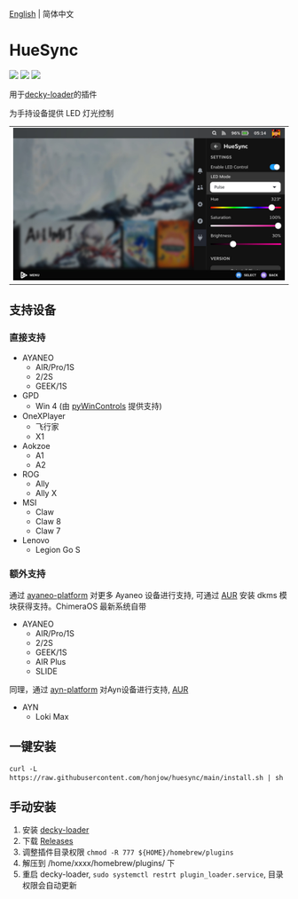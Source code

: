 [English](./README.md) | 简体中文

# HueSync

[![](https://img.shields.io/github/downloads/honjow/HueSync/total.svg)](https://gitHub.com/honjow/HueSync/releases) [![](https://img.shields.io/github/downloads/honjow/HueSync/latest/total)](https://github.com/honjow/HueSync/releases/latest) [![](https://img.shields.io/github/v/release/honjow/HueSync)](https://github.com/honjow/HueSync/releases/latest)

用于[decky-loader](https://github.com/SteamDeckHomebrew/decky-loader)的插件

为手持设备提供 LED 灯光控制

|                           |
| ------------------------- |
| ![](./assets/HueSync.jpg) |

## 支持设备

### 直接支持

- AYANEO
  - AIR/Pro/1S
  - 2/2S
  - GEEK/1S
- GPD
  - Win 4 (由 [pyWinControls](https://github.com/pelrun/pyWinControls) 提供支持)
- OneXPlayer
  - 飞行家
  - X1
- Aokzoe
  - A1
  - A2
- ROG
  - Ally
  - Ally X
- MSI
  - Claw
  - Claw 8
  - Claw 7
- Lenovo
  - Legion Go S

### 额外支持

通过 [ayaneo-platform](https://github.com/ShadowBlip/ayaneo-platform) 对更多 Ayaneo 设备进行支持, 可通过 [AUR](https://aur.archlinux.org/packages/ayaneo-platform-dkms-git) 安装 dkms 模块获得支持。ChimeraOS 最新系统自带
- AYANEO
  - AIR/Pro/1S
  - 2/2S
  - GEEK/1S
  - AIR Plus
  - SLIDE

同理，通过 [ayn-platform](https://github.com/ShadowBlip/ayn-platform) 对Ayn设备进行支持, [AUR](https://aur.archlinux.org/packages/ayn-platform-dkms-git)
- AYN
  - Loki Max

## 一键安装

```
curl -L https://raw.githubusercontent.com/honjow/huesync/main/install.sh | sh
```

## 手动安装

1. 安装 [decky-loader](https://github.com/SteamDeckHomebrew/decky-loader)
2. 下载 [Releases](https://github.com/honjow/huesync/releases)
3. 调整插件目录权限 `chmod -R 777 ${HOME}/homebrew/plugins`
4. 解压到 /home/xxxx/homebrew/plugins/ 下
5. 重启 decky-loader, `sudo systemctl restrt plugin_loader.service`, 目录权限会自动更新
